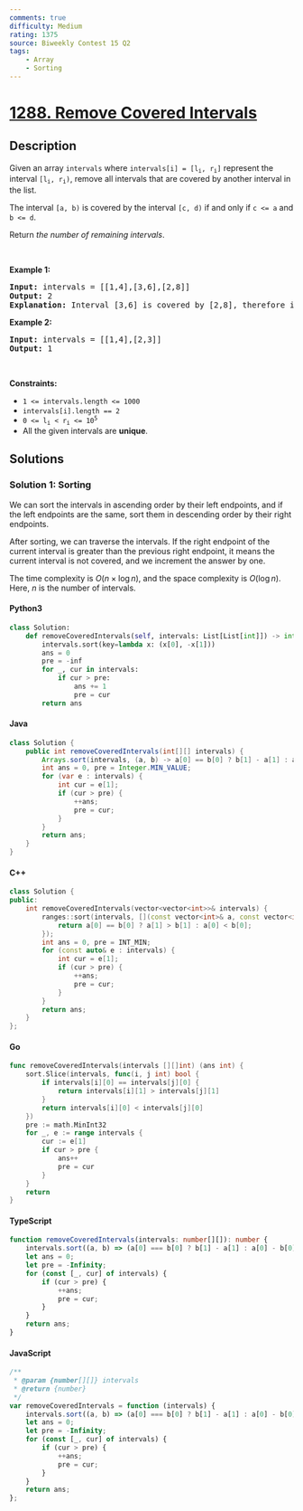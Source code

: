 ```yaml
---
comments: true
difficulty: Medium
rating: 1375
source: Biweekly Contest 15 Q2
tags:
    - Array
    - Sorting
---
```


<!-- problem:start -->

# [1288. Remove Covered Intervals](https://leetcode.com/problems/remove-covered-intervals)

## Description

<!-- description:start -->

<p>Given an array <code>intervals</code> where <code>intervals[i] = [l<sub>i</sub>, r<sub>i</sub>]</code> represent the interval <code>[l<sub>i</sub>, r<sub>i</sub>)</code>, remove all intervals that are covered by another interval in the list.</p>

<p>The interval <code>[a, b)</code> is covered by the interval <code>[c, d)</code> if and only if <code>c &lt;= a</code> and <code>b &lt;= d</code>.</p>

<p>Return <em>the number of remaining intervals</em>.</p>

<p>&nbsp;</p>
<p><strong class="example">Example 1:</strong></p>

<pre>
<strong>Input:</strong> intervals = [[1,4],[3,6],[2,8]]
<strong>Output:</strong> 2
<strong>Explanation:</strong> Interval [3,6] is covered by [2,8], therefore it is removed.
</pre>

<p><strong class="example">Example 2:</strong></p>

<pre>
<strong>Input:</strong> intervals = [[1,4],[2,3]]
<strong>Output:</strong> 1
</pre>

<p>&nbsp;</p>
<p><strong>Constraints:</strong></p>

<ul>
	<li><code>1 &lt;= intervals.length &lt;= 1000</code></li>
	<li><code>intervals[i].length == 2</code></li>
	<li><code>0 &lt;= l<sub>i</sub> &lt; r<sub>i</sub> &lt;= 10<sup>5</sup></code></li>
	<li>All the given intervals are <strong>unique</strong>.</li>
</ul>

<!-- description:end -->

## Solutions

<!-- solution:start -->

### Solution 1: Sorting

We can sort the intervals in ascending order by their left endpoints, and if the left endpoints are the same, sort them in descending order by their right endpoints.

After sorting, we can traverse the intervals. If the right endpoint of the current interval is greater than the previous right endpoint, it means the current interval is not covered, and we increment the answer by one.

The time complexity is $O(n \times \log n)$, and the space complexity is $O(\log n)$. Here, $n$ is the number of intervals.

<!-- tabs:start -->

#### Python3

```python
class Solution:
    def removeCoveredIntervals(self, intervals: List[List[int]]) -> int:
        intervals.sort(key=lambda x: (x[0], -x[1]))
        ans = 0
        pre = -inf
        for _, cur in intervals:
            if cur > pre:
                ans += 1
                pre = cur
        return ans
```

#### Java

```java
class Solution {
    public int removeCoveredIntervals(int[][] intervals) {
        Arrays.sort(intervals, (a, b) -> a[0] == b[0] ? b[1] - a[1] : a[0] - b[0]);
        int ans = 0, pre = Integer.MIN_VALUE;
        for (var e : intervals) {
            int cur = e[1];
            if (cur > pre) {
                ++ans;
                pre = cur;
            }
        }
        return ans;
    }
}
```

#### C++

```cpp
class Solution {
public:
    int removeCoveredIntervals(vector<vector<int>>& intervals) {
        ranges::sort(intervals, [](const vector<int>& a, const vector<int>& b) {
            return a[0] == b[0] ? a[1] > b[1] : a[0] < b[0];
        });
        int ans = 0, pre = INT_MIN;
        for (const auto& e : intervals) {
            int cur = e[1];
            if (cur > pre) {
                ++ans;
                pre = cur;
            }
        }
        return ans;
    }
};
```

#### Go

```go
func removeCoveredIntervals(intervals [][]int) (ans int) {
	sort.Slice(intervals, func(i, j int) bool {
		if intervals[i][0] == intervals[j][0] {
			return intervals[i][1] > intervals[j][1]
		}
		return intervals[i][0] < intervals[j][0]
	})
	pre := math.MinInt32
	for _, e := range intervals {
		cur := e[1]
		if cur > pre {
			ans++
			pre = cur
		}
	}
	return
}
```

#### TypeScript

```ts
function removeCoveredIntervals(intervals: number[][]): number {
    intervals.sort((a, b) => (a[0] === b[0] ? b[1] - a[1] : a[0] - b[0]));
    let ans = 0;
    let pre = -Infinity;
    for (const [_, cur] of intervals) {
        if (cur > pre) {
            ++ans;
            pre = cur;
        }
    }
    return ans;
}
```

#### JavaScript

```js
/**
 * @param {number[][]} intervals
 * @return {number}
 */
var removeCoveredIntervals = function (intervals) {
    intervals.sort((a, b) => (a[0] === b[0] ? b[1] - a[1] : a[0] - b[0]));
    let ans = 0;
    let pre = -Infinity;
    for (const [_, cur] of intervals) {
        if (cur > pre) {
            ++ans;
            pre = cur;
        }
    }
    return ans;
};
```

<!-- tabs:end -->

<!-- solution:end -->

<!-- problem:end -->
